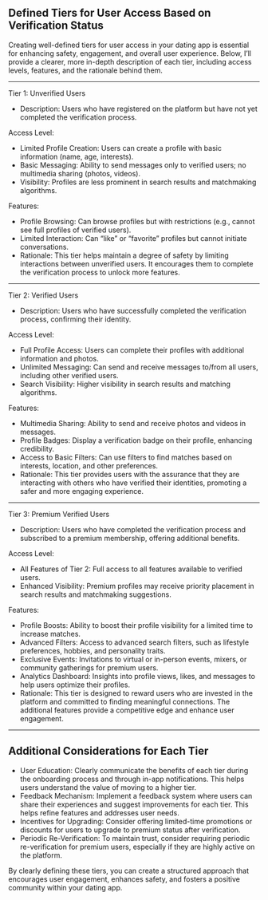 ## Defined Tiers for User Access Based on Verification Status

Creating well-defined tiers for user access in your dating app is essential for enhancing safety, engagement, and overall user experience. Below, I’ll provide a clearer, more in-depth description of each tier, including access levels, features, and the rationale behind them.

---

Tier 1: Unverified Users

- Description: Users who have registered on the platform but have not yet completed the verification process.

Access Level:

- Limited Profile Creation: Users can create a profile with basic information (name, age, interests).
- Basic Messaging: Ability to send messages only to verified users; no multimedia sharing (photos, videos).
- Visibility: Profiles are less prominent in search results and matchmaking algorithms.

Features:

- Profile Browsing: Can browse profiles but with restrictions (e.g., cannot see full profiles of verified users).
- Limited Interaction: Can “like” or “favorite” profiles but cannot initiate conversations.
- Rationale: This tier helps maintain a degree of safety by limiting interactions between unverified users. It encourages them to complete the verification process to unlock more features.

---

Tier 2: Verified Users

- Description: Users who have successfully completed the verification process, confirming their identity.

Access Level:

- Full Profile Access: Users can complete their profiles with additional information and photos.
- Unlimited Messaging: Can send and receive messages to/from all users, including other verified users.
- Search Visibility: Higher visibility in search results and matching algorithms.

Features:

- Multimedia Sharing: Ability to send and receive photos and videos in messages.
- Profile Badges: Display a verification badge on their profile, enhancing credibility.
- Access to Basic Filters: Can use filters to find matches based on interests, location, and other preferences.
- Rationale: This tier provides users with the assurance that they are interacting with others who have verified their identities, promoting a safer and more engaging experience.

---

Tier 3: Premium Verified Users

- Description: Users who have completed the verification process and subscribed to a premium membership, offering additional benefits.

Access Level:

- All Features of Tier 2: Full access to all features available to verified users.
- Enhanced Visibility: Premium profiles may receive priority placement in search results and matchmaking suggestions.

Features:

- Profile Boosts: Ability to boost their profile visibility for a limited time to increase matches.
- Advanced Filters: Access to advanced search filters, such as lifestyle preferences, hobbies, and personality traits.
- Exclusive Events: Invitations to virtual or in-person events, mixers, or community gatherings for premium users.
- Analytics Dashboard: Insights into profile views, likes, and messages to help users optimize their profiles.
- Rationale: This tier is designed to reward users who are invested in the platform and committed to finding meaningful connections. The additional features provide a competitive edge and enhance user engagement.

---


## Additional Considerations for Each Tier

- User Education: Clearly communicate the benefits of each tier during the onboarding process and through in-app notifications. This helps users understand the value of moving to a higher tier.
- Feedback Mechanism: Implement a feedback system where users can share their experiences and suggest improvements for each tier. This helps refine features and addresses user needs.
- Incentives for Upgrading: Consider offering limited-time promotions or discounts for users to upgrade to premium status after verification.
- Periodic Re-Verification: To maintain trust, consider requiring periodic re-verification for premium users, especially if they are highly active on the platform.

By clearly defining these tiers, you can create a structured approach that encourages user engagement, enhances safety, and fosters a positive community within your dating app.
